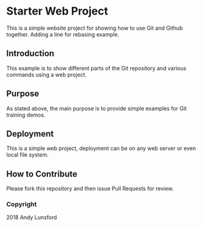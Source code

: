 # Starter Web Project


This is a simple website project for showing how to use Git and Github together. Adding a line for rebasing example.

## Introduction

This example is to show different parts of the Git repository and various commands using a web project.

## Purpose

As stated above, the main purpose is to provide simple examples for Git training demos.

## Deployment

This is a simple web project, deployment can be on any web server or even local file system.

## How to Contribute

Please fork this repository and then issue Pull Requests for review.

### Copyright

2018 Andy Lunsford
